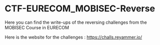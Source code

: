 # CTF-EURECOM_MOBISEC-Reverse
Here you can find the write-ups of the reversing challenges from the MOBISEC Course in EURECOM

Here is the website for the challenges : https://challs.reyammer.io/
